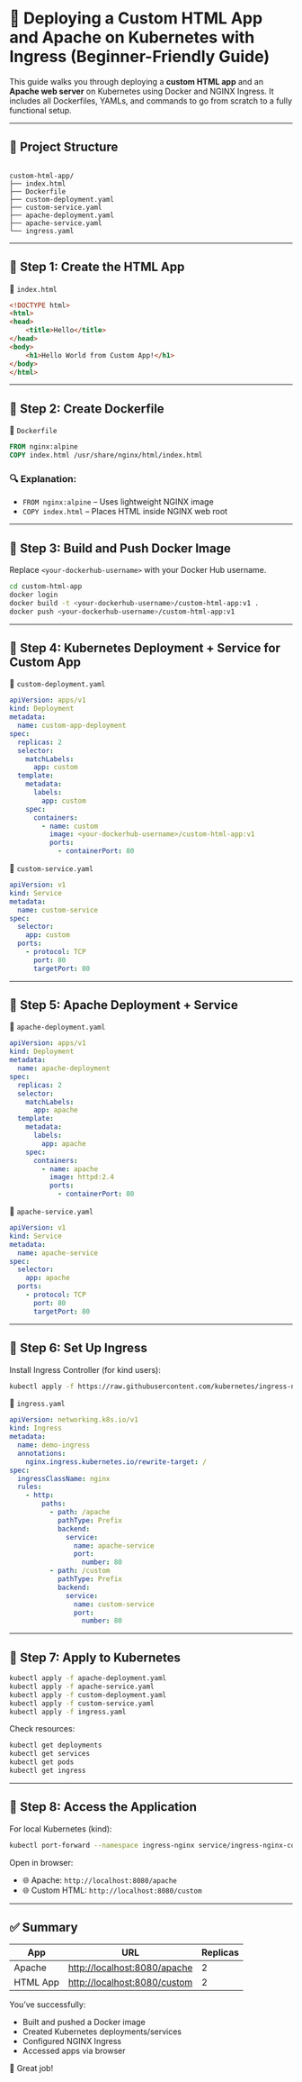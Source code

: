 # 🚀 Deploying a Custom HTML App and Apache on Kubernetes with Ingress (Beginner-Friendly Guide)

This guide walks you through deploying a **custom HTML app** and an **Apache web server** on Kubernetes using Docker and NGINX Ingress. It includes all Dockerfiles, YAMLs, and commands to go from scratch to a fully functional setup.

---

## 📁 Project Structure

```

custom-html-app/
├── index.html
├── Dockerfile
├── custom-deployment.yaml
├── custom-service.yaml
├── apache-deployment.yaml
├── apache-service.yaml
└── ingress.yaml

````

---

## 🔹 Step 1: Create the HTML App

📄 `index.html`

```html
<!DOCTYPE html>
<html>
<head>
    <title>Hello</title>
</head>
<body>
    <h1>Hello World from Custom App!</h1>
</body>
</html>
````

---

## 🔹 Step 2: Create Dockerfile

📄 `Dockerfile`

```Dockerfile
FROM nginx:alpine
COPY index.html /usr/share/nginx/html/index.html
```

### 🔍 Explanation:

* `FROM nginx:alpine` – Uses lightweight NGINX image
* `COPY index.html` – Places HTML inside NGINX web root

---

## 🔹 Step 3: Build and Push Docker Image

Replace `<your-dockerhub-username>` with your Docker Hub username.

```bash
cd custom-html-app
docker login
docker build -t <your-dockerhub-username>/custom-html-app:v1 .
docker push <your-dockerhub-username>/custom-html-app:v1
```

---

## 🔹 Step 4: Kubernetes Deployment + Service for Custom App

📄 `custom-deployment.yaml`

```yaml
apiVersion: apps/v1
kind: Deployment
metadata:
  name: custom-app-deployment
spec:
  replicas: 2
  selector:
    matchLabels:
      app: custom
  template:
    metadata:
      labels:
        app: custom
    spec:
      containers:
        - name: custom
          image: <your-dockerhub-username>/custom-html-app:v1
          ports:
            - containerPort: 80
```

📄 `custom-service.yaml`

```yaml
apiVersion: v1
kind: Service
metadata:
  name: custom-service
spec:
  selector:
    app: custom
  ports:
    - protocol: TCP
      port: 80
      targetPort: 80
```

---

## 🔹 Step 5: Apache Deployment + Service

📄 `apache-deployment.yaml`

```yaml
apiVersion: apps/v1
kind: Deployment
metadata:
  name: apache-deployment
spec:
  replicas: 2
  selector:
    matchLabels:
      app: apache
  template:
    metadata:
      labels:
        app: apache
    spec:
      containers:
        - name: apache
          image: httpd:2.4
          ports:
            - containerPort: 80
```

📄 `apache-service.yaml`

```yaml
apiVersion: v1
kind: Service
metadata:
  name: apache-service
spec:
  selector:
    app: apache
  ports:
    - protocol: TCP
      port: 80
      targetPort: 80
```

---

## 🔹 Step 6: Set Up Ingress

Install Ingress Controller (for kind users):

```bash
kubectl apply -f https://raw.githubusercontent.com/kubernetes/ingress-nginx/controller-v1.10.0/deploy/static/provider/kind/deploy.yaml
```

📄 `ingress.yaml`

```yaml
apiVersion: networking.k8s.io/v1
kind: Ingress
metadata:
  name: demo-ingress
  annotations:
    nginx.ingress.kubernetes.io/rewrite-target: /
spec:
  ingressClassName: nginx
  rules:
    - http:
        paths:
          - path: /apache
            pathType: Prefix
            backend:
              service:
                name: apache-service
                port:
                  number: 80
          - path: /custom
            pathType: Prefix
            backend:
              service:
                name: custom-service
                port:
                  number: 80
```

---

## 🔹 Step 7: Apply to Kubernetes

```bash
kubectl apply -f apache-deployment.yaml
kubectl apply -f apache-service.yaml
kubectl apply -f custom-deployment.yaml
kubectl apply -f custom-service.yaml
kubectl apply -f ingress.yaml
```

Check resources:

```bash
kubectl get deployments
kubectl get services
kubectl get pods
kubectl get ingress
```

---

## 🔹 Step 8: Access the Application

For local Kubernetes (kind):

```bash
kubectl port-forward --namespace ingress-nginx service/ingress-nginx-controller 8080:80
```

Open in browser:

* 🌐 Apache: `http://localhost:8080/apache`
* 🌐 Custom HTML: `http://localhost:8080/custom`

---

## ✅ Summary

| App      | URL                                                          | Replicas |
| -------- | ------------------------------------------------------------ | -------- |
| Apache   | [http://localhost:8080/apache](http://localhost:8080/apache) | 2        |
| HTML App | [http://localhost:8080/custom](http://localhost:8080/custom) | 2        |

You’ve successfully:

* Built and pushed a Docker image
* Created Kubernetes deployments/services
* Configured NGINX Ingress
* Accessed apps via browser

🎉 Great job!

